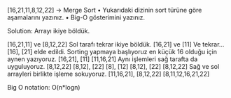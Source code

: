 [16,21,11,8,12,22] -> Merge Sort
	•	Yukarıdaki dizinin sort türüne göre aşamalarını yazınız.
	•	Big-O gösterimini yazınız.

Solution:
Arrayı ikiye böldük.

[16,21,11] ve [8,12,22]
Sol tarafı tekrar ikiye böldük.
[16,21] ve [11]
Ve tekrar…
[16], [21] elde edildi. Sorting yapmaya başlıyoruz en küçük 16 olduğu için aynen yazıyoruz.
[16,21], [11] 
[11,16,21]
Aynı işlemleri sağ tarafta da uyguluyoruz.
[8,12,22]
[8,12], [22]
[8], [12]
[8,12], [22]
[8,12,22]
Sağ ve sol arrayleri birlikte işleme sokuyoruz.
[11,16,21], [8,12,22]
[8,11,12,16,21,22] 


Big O notation: O(n*logn)